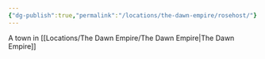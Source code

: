 ```yaml
---
{"dg-publish":true,"permalink":"/locations/the-dawn-empire/rosehost/"}
---
```


A town in [[Locations/The Dawn Empire/The Dawn Empire\|The Dawn Empire]]
